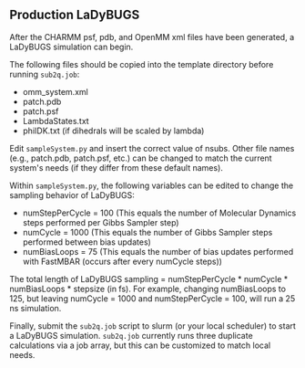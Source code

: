 ## Production LaDyBUGS
After the CHARMM psf, pdb, and OpenMM xml files have been generated, a LaDyBUGS simulation can begin.

The following files should be copied into the template directory before running `sub2q.job`:<br>
- omm_system.xml
- patch.pdb
- patch.psf
- LambdaStates.txt
- phiIDK.txt (if dihedrals will be scaled by lambda)

Edit `sampleSystem.py` and insert the correct value of nsubs. Other file names (e.g., patch.pdb, patch.psf, etc.)
can be changed to match the current system's needs (if they differ from these default names).

Within `sampleSystem.py`, the following variables can be edited to change the sampling behavior of LaDyBUGS: <br>
- numStepPerCycle = 100  (This equals the number of Molecular Dynamics steps performed per Gibbs Sampler step)
- numCycle = 1000  (This equals the number of Gibbs Sampler steps performed between bias updates)
- numBiasLoops = 75  (This equals the number of bias updates performed with FastMBAR (occurs after every numCycle steps))

The total length of LaDyBUGS sampling = numStepPerCycle * numCycle * numBiasLoops * stepsize (in fs). For example, changing numBiasLoops to 125, but leaving numCycle = 1000 and numStepPerCycle = 100, will run a 25 ns simulation.

Finally, submit the `sub2q.job` script to slurm (or your local scheduler) to start a LaDyBUGS simulation. `sub2q.job` currently runs three duplicate calculations via a job array, but this can be customized to match local needs.
